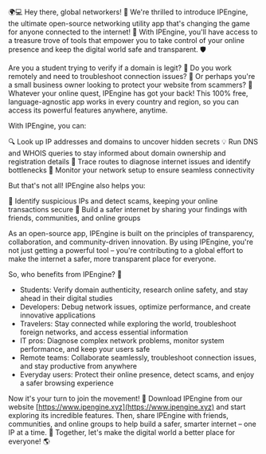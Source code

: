 🌍💻 Hey there, global networkers! 🤩 We're thrilled to introduce IPEngine, the ultimate open-source networking utility app that's changing the game for anyone connected to the internet! 📡 With IPEngine, you'll have access to a treasure trove of tools that empower you to take control of your online presence and keep the digital world safe and transparent. 🛡️

Are you a student trying to verify if a domain is legit? 💼 Do you work remotely and need to troubleshoot connection issues? 🔧 Or perhaps you're a small business owner looking to protect your website from scammers? 🚀 Whatever your online quest, IPEngine has got your back! This 100% free, language-agnostic app works in every country and region, so you can access its powerful features anywhere, anytime.

With IPEngine, you can:

🔍 Look up IP addresses and domains to uncover hidden secrets
💡 Run DNS and WHOIS queries to stay informed about domain ownership and registration details
🚗 Trace routes to diagnose internet issues and identify bottlenecks
🔩 Monitor your network setup to ensure seamless connectivity

But that's not all! IPEngine also helps you:

👮 Identify suspicious IPs and detect scams, keeping your online transactions secure
💪 Build a safer internet by sharing your findings with friends, communities, and online groups

As an open-source app, IPEngine is built on the principles of transparency, collaboration, and community-driven innovation. By using IPEngine, you're not just getting a powerful tool – you're contributing to a global effort to make the internet a safer, more transparent place for everyone.

So, who benefits from IPEngine? 🤔

* Students: Verify domain authenticity, research online safety, and stay ahead in their digital studies
* Developers: Debug network issues, optimize performance, and create innovative applications
* Travelers: Stay connected while exploring the world, troubleshoot foreign networks, and access essential information
* IT pros: Diagnose complex network problems, monitor system performance, and keep your users safe
* Remote teams: Collaborate seamlessly, troubleshoot connection issues, and stay productive from anywhere
* Everyday users: Protect their online presence, detect scams, and enjoy a safer browsing experience

Now it's your turn to join the movement! 🚀 Download IPEngine from our website [https://www.ipengine.xyz](https://www.ipengine.xyz) and start exploring its incredible features. Then, share IPEngine with friends, communities, and online groups to help build a safer, smarter internet – one IP at a time. 💪 Together, let's make the digital world a better place for everyone! 🌎